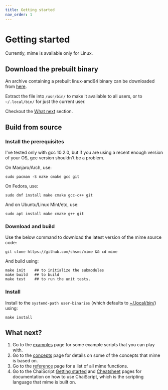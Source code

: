 ```yaml
---
title: Getting started
nav_order: 1
---
```


# Getting started

Currently, mime is available only for Linux.

## Download the prebuilt binary

An archive containing a prebuilt linux-amd64 binary can be downloaded from [here](https://github.com/shsms/mime/releases/latest).

Extract the file into `/usr/bin/` to make it available to all users,  or to `~/.local/bin/` for just the current user.

Checkout the [What next](#what-next) section.

## Build from source

### Install the prerequisites

I've tested only with gcc 10.2.0, but if you are using a recent enough version of your OS, gcc version shouldn't be a problem.

On Manjaro/Arch,  use:

	sudo pacman -S make cmake gcc git

On Fedora, use:

	sudo dnf install make cmake gcc-c++ git

And on Ubuntu/Linux Mint/etc, use:

	sudo apt install make cmake g++ git

### Download and build

Use the below command to download the latest version of the mime source code:

	git clone https://github.com/shsms/mime && cd mime

And build using:

	make init    ## to initialize the submodules
	make build   ## to build
	make test    ## to run the unit tests.
	
### Install

Install to the `systemd-path user-binaries` (which defaults to [~/.local/bin/](https://www.freedesktop.org/software/systemd/man/file-hierarchy.html#~/.local/bin/)) using:

	make install

## What next?

1. Go to the [examples](examples.md) page for some example scripts that you can play with.
2. Go to the [concepts](concepts.md) page for details on some of the concepts that mime is based on.
3. Go to the [reference](reference.md) page for a list of all mime functions.
4. Go to the ChaiScript [Getting started](https://codedocs.xyz/ChaiScript/ChaiScript/LangGettingStarted.html) and [Cheatsheet](https://github.com/ChaiScript/ChaiScript/blob/develop/cheatsheet.md#language-reference) pages for documentation on how to use ChaiScript,  which is the scripting language that mime is built on.
